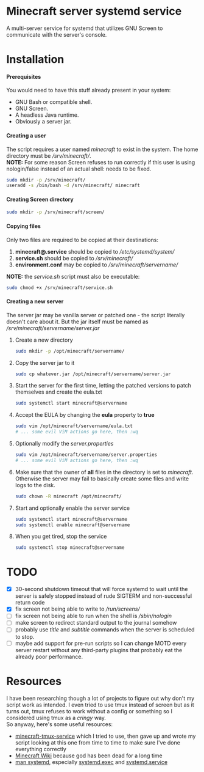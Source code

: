 # Minecraft server systemd service
A multi-server service for systemd that utilizes GNU Screen to communicate with the server's console.
# Installation
#### Prerequisites
You would need to have this stuff already present in your system:
* GNU Bash or compatible shell.
* GNU Screen.
* A headless Java runtime.
* Obviously a server jar.
#### Creating a user
The script requires a user named _minecraft_ to exist in the system. The home directory must be _/srv/minecraft/_.  
**NOTE:** For some reason Screen refuses to run correctly if this user is using nologin/false instead of an actual shell: needs to be fixed.
```bash
sudo mkdir -p /srv/minecraft/
useradd -s /bin/bash -d /srv/minecraft/ minecraft
```
#### Creating Screen directory
```bash
sudo mkdir -p /srv/minecraft/screen/
```
#### Copying files
Only two files are required to be copied at their destinations:
1. **minecraft@.service** should be copied to _/etc/systemd/system/_
2. **service.sh** should be copied to _/srv/minecraft/_
3. **environment.conf** may be copied to _/srv/minecraft/servername/_

**NOTE:** the _service.sh_ script must also be executable:
```bash
sudo chmod +x /srv/minecraft/service.sh
```
#### Creating a new server
The server jar may be vanilla server or patched one - the script literally doesn't care about it. But the jar itself must be named as _/srv/minecraft/servername/server.jar_
1. Create a new directory
   ```bash
   sudo mkdir -p /opt/minecraft/servername/
   ```
2. Copy the server jar to it
   ```bash
   sudo cp whatever.jar /opt/minecraft/servername/server.jar
   ```
3. Start the server for the first time, letting the patched versions to patch themselves and create the eula.txt
   ```bash
   sudo systemctl start minecraft@servername
   ```
4. Accept the EULA by changing the **eula** property to **true**
   ```bash
   sudo vim /opt/minecraft/servername/eula.txt
   # ... some evil ViM actions go here, then :wq
   ```
4. Optionally modify the _server.properties_
   ```bash
   sudo vim /opt/minecraft/servername/server.properties
   # ... some evil ViM actions go here, then :wq
   ```
5. Make sure that the owner of **all** files in the directory is set to _minecraft_. Otherwise the server may fail to basically create some files and write logs to the disk.
   ```bash
   sudo chown -R minecraft /opt/minecraft/
   ```
6. Start and optionally enable the server service
   ```bash
   sudo systemctl start minecraft@servername
   sudo systemctl enable minecraft@servername
   ```
7. When you get tired, stop the service
   ```bash
   sudo systemctl stop minecraft@servername
   ```
# TODO
- [x] 30-second shutdown timeout that will force systemd to wait until the server is safely stopped instead of rude SIGTERM and non-successful return code
- [x] fix screen not being able to write to _/run/screens/_
- [ ] fix screen not being able to run when the shell is _/sbin/nologin_
- [ ] make screen to redirect standard output to the journal somehow
- [ ] probably use _title_ and _subtitle_ commands when the server is scheduled to stop.
- [ ] maybe add support for pre-run scripts so I can change MOTD every server restart without any third-party plugins that probably eat the already poor performance.
# Resources
I have been researching though a lot of projects to figure out why don't my script work as intended. I even tried to use tmux instead of screen but as it turns out, tmux refuses to work without a config or something so I considered using tmux as a _cringy_ way.  
So anyway, here's some useful resources:
* [minecraft-tmux-service](https://github.com/moonlight200/minecraft-tmux-service) which I tried to use, then gave up and wrote my script looking at this one from time to time to make sure I've done everything correctly
* [Minecraft Wiki](https://minecraft.gamepedia.com/Tutorials/Server_startup_script#Systemd_Script) because god has been dead for a long time
* [man systemd](https://www.freedesktop.org/software/systemd/man/), especially [systemd.exec](https://www.freedesktop.org/software/systemd/man/systemd.exec.html) and [systemd.service](https://www.freedesktop.org/software/systemd/man/systemd.service.html)
